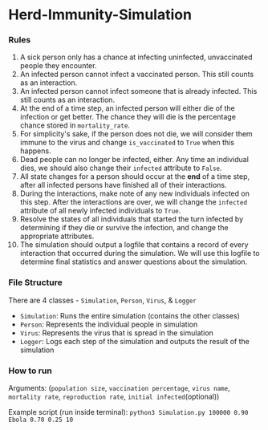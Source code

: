 # Herd-Immunity-Simulation

### Rules

1. A sick person only has a chance at infecting uninfected, unvaccinated people they encounter.  
2. An infected person cannot infect a vaccinated person. This still counts as an interaction.  
3. An infected person cannot infect someone that is already infected.  This still counts as an interaction.
4. At the end of a time step, an infected person will either die of the infection or get better.  The chance they will die is the percentage chance stored in `mortality_rate`.  
5. For simplicity's sake, if the person does not die, we will consider them immune to the virus and change `is_vaccinated` to `True` when this happens.  
6. Dead people can no longer be infected, either. Any time an individual dies, we should also change their `infected` attribute to `False`.  
7. All state changes for a person should occur at the **end** of a time step, after all infected persons have finished all of their interactions.  
8. During the interactions, make note of any new individuals infected on this step. After the interactions are over, we will change the `infected` attribute of all newly infected individuals to `True`.  
9. Resolve the states of all individuals that started the turn infected by determining if they die or survive the infection, and change the appropriate attributes.  
10. The simulation should output a logfile that contains a record of every interaction that occurred during the simulation.  We will use this logfile to determine final statistics and answer questions about the simulation.

### File Structure

There are 4 classes - `Simulation`, `Person`, `Virus`, & `Logger`

* `Simulation`: Runs the entire simulation (contains the other classes)
* `Person`: Represents the individual people in simulation
* `Virus`: Represents the virus that is spread in the simulation
* `Logger`: Logs each step of the simulation and outputs the result of the simulation

### How to run

Arguments: (`population size`, `vaccination percentage`, `virus name`, `mortality rate`, `reproduction rate`, `initial infected`(optional))

Example script (run inside terminal): ```python3 Simulation.py 100000 0.90 Ebola 0.70 0.25 10```
